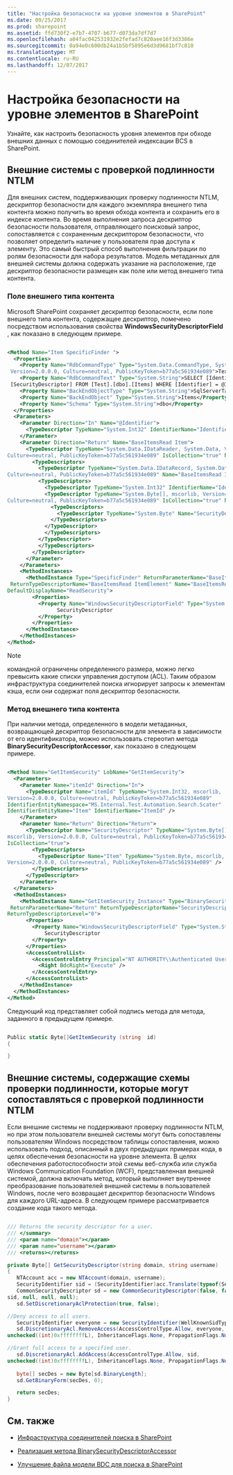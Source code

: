 ```yaml
---
title: "Настройка безопасности на уровне элементов в SharePoint"
ms.date: 09/25/2017
ms.prod: sharepoint
ms.assetid: ffd730f2-e7b7-4707-b677-d073da7df7d7
ms.openlocfilehash: a04fac042531932e2fefad7c820aee16f3d3386e
ms.sourcegitcommit: 0a94e0c600db24a1b5bf5895e6d3d9681bf7c810
ms.translationtype: MT
ms.contentlocale: ru-RU
ms.lasthandoff: 12/07/2017
---
```

# <a name="configure-item-level-security-in-sharepoint"></a>Настройка безопасности на уровне элементов в SharePoint

Узнайте, как настроить безопасность уровня элементов при обходе внешних данных с помощью соединителей индексации BCS в SharePoint.

## <a name="external-systems-with-ntlm-authentication"></a>Внешние системы с проверкой подлинности NTLM
<a name="ItemLevelSecurity_NTLMAuth"> </a>

Для внешних систем, поддерживающих проверку подлинности NTLM, дескриптор безопасности для каждого экземпляра внешнего типа контента можно получить во время обхода контента и сохранить его в индексе контента. Во время выполнения запроса дескриптор безопасности пользователя, отправляющего поисковый запрос, сопоставляется с сохраненным дескриптором безопасности, что позволяет определить наличие у пользователя прав доступа к элементу. Это самый быстрый способ выполнения фильтрации по ролям безопасности для набора результатов. Модель метаданных для внешней системы должна содержать указание на расположение, где дескриптор безопасности размещен как поле или метод внешнего типа контента.
  
    
    

### <a name="external-content-type-field"></a>Поле внешнего типа контента
<a name="ItemLevelSecurity_ExtTypeField"> </a>

Microsoft SharePoint сохраняет дескриптор безопасности, если поле внешнего типа контента, содержащее дескриптор, помечено посредством использования свойства **WindowsSecurityDescriptorField** , как показано в следующем примере.
  
    
    

```XML

<Method Name="Item SpecificFinder ">
  <Properties>
    <Property Name="RdbCommandType" Type="System.Data.CommandType, System.Data, 
 Version=2.0.0.0, Culture=neutral, PublicKeyToken=b77a5c561934e089">Text</Property>
    <Property Name="RdbCommandText" Type="System.String">SELECT [Identifier] , 
 [SecurityDescriptor] FROM [Test].[dbo].[Items] WHERE [Identifier] = @Identifier</Property>
    <Property Name="BackEndObjectType" Type="System.String">SqlServerTable</Property>
    <Property Name="BackEndObject" Type="System.String">Items</Property>
    <Property Name="Schema" Type="System.String">dbo</Property>
  </Properties>
  <Parameters>
    <Parameter Direction="In" Name="@Identifier">
      <TypeDescriptor TypeName="System.Int32" IdentifierName="Identifier" Name="Identifier" />
    </Parameter>
    <Parameter Direction="Return" Name="BaseItemsRead Item">
      <TypeDescriptor TypeName="System.Data.IDataReader, System.Data, Version=2.0.0.0, 
Culture=neutral, PublicKeyToken=b77a5c561934e089" IsCollection="true" Name="BaseItemsRead Item">
        <TypeDescriptors>
          <TypeDescriptor TypeName="System.Data.IDataRecord, System.Data, Version=2.0.0.0, 
Culture=neutral, PublicKeyToken=b77a5c561934e089" Name="BaseItemsRead ItemElement">
          <TypeDescriptors>
            <TypeDescriptor TypeName="System.Int32" IdentifierName="Identifier" Name="Identifier"/>
            <TypeDescriptor TypeName="System.Byte[], mscorlib, Version=2.0.0.0, 
Culture=neutral, PublicKeyToken=b77a5c561934e089" IsCollection="true" Name="SecurityDescriptor">
              <TypeDescriptors>
                <TypeDescriptor TypeName="System.Byte" Name="SecurityDescriptorElement" />
              </TypeDescriptors>
            </TypeDescriptor>
            </TypeDescriptors>
          </TypeDescriptor>
          </TypeDescriptors>
        </TypeDescriptor>
      </Parameter>
    </Parameters>
    <MethodInstances>
      <MethodInstance Type="SpecificFinder" ReturnParameterName="BaseItemsRead Item"
 ReturnTypeDescriptorName="BaseItemsRead ItemElement" Name="BaseItemsRead Item"
DefaultDisplayName="ReadSecurity">
        <Properties>
          <Property Name="WindowsSecurityDescriptorField" Type="System.String">
                SecurityDescriptor
          </Property>
        </Properties>
      </MethodInstance>
    </MethodInstances>
</Method>
```

> [!NOTE]
> командной ограничены определенного размера, можно легко превысить какие списки управления доступом (ACL). Таким образом инфраструктура соединителей поиска игнорирует запросы к элементам кэша, если они содержат поля дескриптор безопасности. 
  
    
    


### <a name="external-content-type-method"></a>Метод внешнего типа контента
<a name="ItemLevelSecurity_ExtTypeMethod"> </a>

При наличии метода, определенного в модели метаданных, возвращающей дескриптор безопасности для элемента в зависимости от его идентификатора, можно использовать стереотип метода **BinarySecurityDescriptorAccessor**, как показано в следующем примере.
  
    
    

```XML

<Method Name="GetItemSecurity" LobName="GetItemSecurity">
  <Parameters>
    <Parameter Name="itemId" Direction="In">
      <TypeDescriptor Name="itemId" TypeName="System.Int32, mscorlib, 
Version=2.0.0.0, Culture=neutral, PublicKeyToken=b77a5c561934e089" 
IdentifierEntityNamespace="MS.Internal.Test.Automation.Search.Scater" 
IdentifierEntityName="Item" IdentifierName="ItemId" /> 
    </Parameter>
    <Parameter Name="Return" Direction="Return">
      <TypeDescriptor Name="SecurityDescriptor" TypeName="System.Byte[],
mscorlib, Version=2.0.0.0, Culture=neutral, PublicKeyToken=b77a5c561934e089" 
IsCollection="true">
        <TypeDescriptors>
          <TypeDescriptor Name="Item" TypeName="System.Byte, mscorlib, 
Version=2.0.0.0, Culture=neutral, PublicKeyToken=b77a5c561934e089" />
        </TypeDescriptors>
      </TypeDescriptor>
    </Parameter>
  </Parameters>
  <MethodInstances>
    <MethodInstance Name="GetItemSecurity_Instance" Type="BinarySecurityDescriptorAccessor"
 ReturnParameterName="Return" ReturnTypeDescriptorName="SecurityDescriptor" 
ReturnTypeDescriptorLevel="0">
      <Properties>
        <Property Name="WindowsSecurityDescriptorField" Type="System.String">
            SecurityDescriptor
        </Property>
      </Properties>
      <AccessControlList>
        <AccessControlEntry Principal="NT AUTHORITY\\Authenticated Users">
          <Right BdcRight="Execute" />
        </AccessControlEntry>
      </AccessControlList>
    </MethodInstance>
  </MethodInstances>
</Method>
```

Следующий код представляет собой подпись метода для метода, заданного в предыдущем примере.
  
    
    



```cs

Public static Byte[]GetItemSecurity (string  id)
{

}
```


## <a name="external-systems-with-authentication-schemes-that-can-be-mapped-to-ntlm-authentication"></a>Внешние системы, содержащие схемы проверки подлинности, которые могут сопоставляться с проверкой подлинности NTLM
<a name="ItemLevelSecurity_MappedToNTLM"> </a>

Если внешние системы не поддерживают проверку подлинности NTLM, но при этом пользователи внешней системы могут быть сопоставлены пользователям Windows посредством таблицы сопоставления, можно использовать подход, описанный в двух предыдущих примерах кода, в целях обеспечения безопасности на уровне элемента. В целях обеспечения работоспособности этой схемы веб-служба или служба Windows Communication Foundation (WCF), представленная внешней системой, должна включать метод, который выполняет внутреннее преобразование пользователей внешней системы в пользователей Windows, после чего возвращает дескриптор безопасности Windows для каждого URL-адреса. В следующем примере рассматривается создание кода такого метода. 
  
    
    

```cs

/// Returns the security descriptor for a user.
/// </summary>
/// <param name="domain"></param>
/// <param name="username"></param>
/// <returns></returns>

private Byte[] GetSecurityDescriptor(string domain, string username)
{
   NTAccount acc = new NTAccount(domain, username);
   SecurityIdentifier sid = (SecurityIdentifier)acc.Translate(typeof(SecurityIdentifier));
   CommonSecurityDescriptor sd = new CommonSecurityDescriptor(false, false, ControlFlags.None,
sid, null, null, null);
   sd.SetDiscretionaryAclProtection(true, false);

//Deny access to all users.
   SecurityIdentifier everyone = new SecurityIdentifier(WellKnownSidType.WorldSid, null);
   sd.DiscretionaryAcl.RemoveAccess(AccessControlType.Allow, everyone, 
unchecked((int)0xffffffffL), InheritanceFlags.None, PropagationFlags.None);

//Grant full access to a specified user.
   sd.DiscretionaryAcl.AddAccess(AccessControlType.Allow, sid, 
unchecked((int)0xffffffffL), InheritanceFlags.None, PropagationFlags.None);
 
   byte[] secDes = new Byte[sd.BinaryLength];
   sd.GetBinaryForm(secDes, 0);

   return secDes;
}
```


## <a name="see-also"></a>См. также
<a name="SP15Itemlevelsec_addlresources"> </a>


-  [Инфраструктура соединителей поиска в SharePoint](search-connector-framework-in-sharepoint.md)
    
  
-  [Реализация метода BinarySecurityDescriptorAccessor](http://msdn.microsoft.com/library/6cf70490-dd3c-49cd-bb13-ed33e938435d%28Office.15%29.aspx)
    
  
-  [Улучшение файла модели BDC для поиска в SharePoint](enhancing-the-bdc-model-file-for-search-in-sharepoint.md)
    
  

